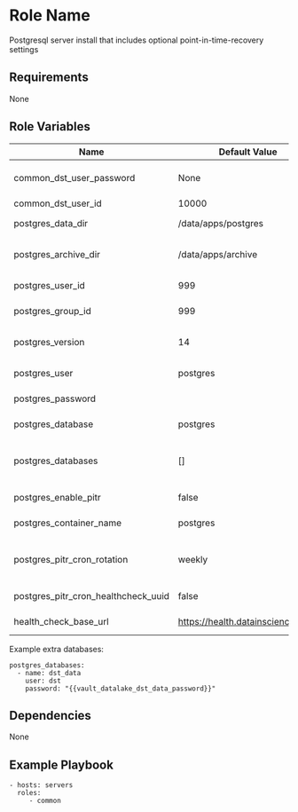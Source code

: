 Role Name
=========

Postgresql server install that includes optional point-in-time-recovery settings

Requirements
------------

None

Role Variables
--------------

| Name                                | Default Value                     | Description                               |
|-------------------------------------|-----------------------------------|-------------------------------------------|
| common_dst_user_password            | None                              | Password whihc must be specified          |
| common_dst_user_id                  | 10000                             | uid for dst user                          |
| postgres_data_dir                   | /data/apps/postgres               | Main data directory                       |
| postgres_archive_dir                | /data/apps/archive                | Directory to put WAL and backups          |
| postgres_user_id                    | 999                               | Owner of directories                      |
| postgres_group_id                   | 999                               | Owner of directories                      |
| postgres_version                    | 14                                | Postgres container version                |
| postgres_user                       | postgres                          | Main postgres user                        |
| postgres_password                   |                                   | Password for main user                    |
| postgres_database                   | postgres                          | Default database                          |
| postgres_databases                  | []                                | List of dictionary for extra databases    |
| postgres_enable_pitr                | false                             | Enable point in time recovery             |
| postgres_container_name             | postgres                          | Docker container name                     |
| postgres_pitr_cron_rotation         | weekly                            | Special crontab name for rotating backups |
| postgres_pitr_cron_healthcheck_uuid | false                             | UUID from healthchecks.io                 |
| health_check_base_url               | https://health.datainscience.com' | Base URL if not already defined           |

Example extra databases:

```
postgres_databases:
  - name: dst_data
    user: dst
    password: "{{vault_datalake_dst_data_password}}"
```

Dependencies
------------

None

Example Playbook
----------------

    - hosts: servers
      roles:
         - common

